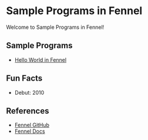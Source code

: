 # Sample Programs in Fennel

Welcome to Sample Programs in Fennel!

## Sample Programs

- [Hello World in Fennel][1]

## Fun Facts

- Debut: 2010

## References

- [Fennel GitHub](https://github.com/bakpakin/Fennel)
- [Fennel Docs](https://fennel-lang.org/)

[1]: https://github.com/TheRenegadeCoder/sample-programs/issues/921
